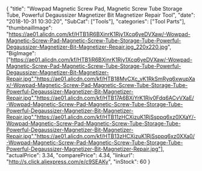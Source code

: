 {
	"title": "Wowpad Magnetic Screw Pad, Magnetic Screw Tube Storage Tube, Powerful Degaussizer Magnetizer Bit Magnetizer Repair Tool",
	"date": "2018-10-31 10:30:20",
	"SubCat": ["Tools"],
	"categories": ["Tool Parts"],
	"thumbnailImage": "https://ae01.alicdn.com/kf/HTB1iR6BXinrK1Rjy1Xcq6yeDVXaw/-Wowpad-Magnetic-Screw-Pad-Magnetic-Screw-Tube-Storage-Tube-Powerful-Degaussizer-Magnetizer-Bit-Magnetizer-Repair.jpg_220x220.jpg",
	"BigImage": ["https://ae01.alicdn.com/kf/HTB1iR6BXinrK1Rjy1Xcq6yeDVXaw/-Wowpad-Magnetic-Screw-Pad-Magnetic-Screw-Tube-Storage-Tube-Powerful-Degaussizer-Magnetizer-Bit-Magnetizer-Repair.jpg","https://ae01.alicdn.com/kf/HTB18MvCXc_vK1RkSmRyq6xwupXax/-Wowpad-Magnetic-Screw-Pad-Magnetic-Screw-Tube-Storage-Tube-Powerful-Degaussizer-Magnetizer-Bit-Magnetizer-Repair.jpg","https://ae01.alicdn.com/kf/HTB17A6BXiYrK1Rjy0Fdq6ACvVXaE/-Wowpad-Magnetic-Screw-Pad-Magnetic-Screw-Tube-Storage-Tube-Powerful-Degaussizer-Magnetizer-Bit-Magnetizer-Repair.jpg","https://ae01.alicdn.com/kf/HTB11zHCXjzuK1RjSsppq6xz0XXaY/-Wowpad-Magnetic-Screw-Pad-Magnetic-Screw-Tube-Storage-Tube-Powerful-Degaussizer-Magnetizer-Bit-Magnetizer-Repair.jpg","https://ae01.alicdn.com/kf/HTB13zHCXjzuK1RjSsppq6xz0XXa0/-Wowpad-Magnetic-Screw-Pad-Magnetic-Screw-Tube-Storage-Tube-Powerful-Degaussizer-Magnetizer-Bit-Magnetizer-Repair.jpg"],
	"actualPrice": 3.34,
	"comparePrice": 4.34,
	"linkurl": "http://s.click.aliexpress.com/e/c9SEAKy",
	"inStock": 60
}
